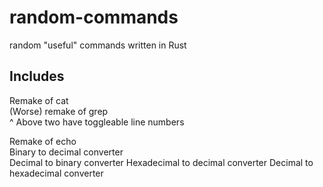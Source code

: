 # random-commands
random "useful" commands written in Rust


## Includes

Remake of   cat  
(Worse) remake of   grep  
^ Above two have toggleable line numbers

Remake of echo  
Binary to decimal converter  
Decimal to binary converter
Hexadecimal to decimal converter
Decimal to hexadecimal converter
